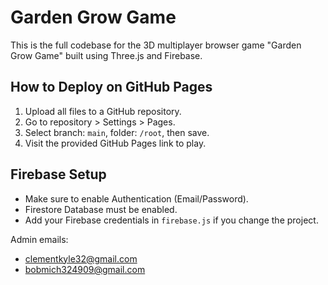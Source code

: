 # Garden Grow Game
This is the full codebase for the 3D multiplayer browser game "Garden Grow Game" built using Three.js and Firebase.

## How to Deploy on GitHub Pages

1. Upload all files to a GitHub repository.
2. Go to repository > Settings > Pages.
3. Select branch: `main`, folder: `/root`, then save.
4. Visit the provided GitHub Pages link to play.

## Firebase Setup

- Make sure to enable Authentication (Email/Password).
- Firestore Database must be enabled.
- Add your Firebase credentials in `firebase.js` if you change the project.

Admin emails:
- clementkyle32@gmail.com
- bobmich324909@gmail.com
